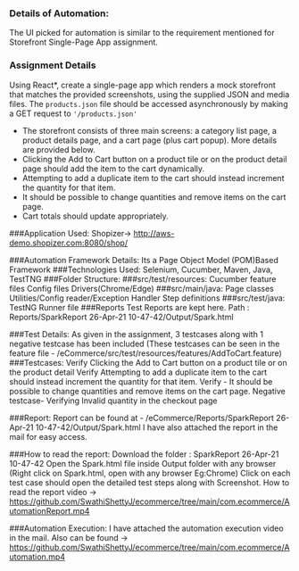 

### Details of Automation:

The UI picked for automation is similar to the requirement mentioned for Storefront Single-Page App assignment.

### Assignment Details

Using React\*, create a single-page app which renders a mock storefront that
matches the provided screenshots, using the supplied JSON and media files. The
`products.json` file should be accessed asynchronously by making a GET request
to `'/products.json'`

-   The storefront consists of three main screens: a category list page, a
    product details page, and a cart page (plus cart popup). More details are
    provided below.
-   Clicking the Add to Cart button on a product tile or on the product detail
    page should add the item to the cart dynamically.
-   Attempting to add a duplicate item to the cart should instead increment the
    quantity for that item.
-   It should be possible to change quantities and remove items on the cart
    page.
-   Cart totals should update appropriately.

###Application Used:
Shopizer-> http://aws-demo.shopizer.com:8080/shop/

###Automation Framework Details: Its a Page Object Model (POM)Based Framework
###Technologies Used: Selenium, Cucumber, Maven, Java, TestTNG
###Folder Structure: 
###src/test/resources: 
Cucumber feature files
Config files
Drivers(Chrome/Edge)
###src/main/java:
Page classes
Utilities/Config reader/Exception Handler
Step definitions
###src/test/java:
TestNG Runner file
###Reports
Test Reports are kept here. Path : Reports/SparkReport 26-Apr-21 10-47-42/Output/Spark.html


###Test Details:
As given in the assignment, 3 testcases along with 1 negative testcase has been included 
(These testcases can be seen in the feature file - /eCommerce/src/test/resources/features/AddToCart.feature)
###Testcases:
Verify Clicking the Add to Cart button on a product tile or on the product detail
Verify Attempting to add a duplicate item to the cart should instead increment the
 quantity for that item.
Verify - It should be possible to change quantities and remove items on the cart page.
Negative testcase- Verifying Invalid quantity in the checkout  page

###Report:
Report can be found at - /eCommerce/Reports/SparkReport 26-Apr-21 10-47-42/Output/Spark.html
I have also  attached the report in the mail for easy access.

###How to read the report:
Download the folder : SparkReport 26-Apr-21 10-47-42
Open the Spark.html file inside Output folder with any browser
(Right click on Spark.html, open with any browser Eg:Chrome)
Click on each test case should open the detailed test steps along with Screenshot.
How to read the report video -> https://github.com/SwathiShettyJ/ecommerce/tree/main/com.ecommerce/AutomationReport.mp4

###Automation Execution:
I have attached the automation execution video in the mail. 
Also can be found -> https://github.com/SwathiShettyJ/ecommerce/tree/main/com.ecommerce/Automation.mp4




      









